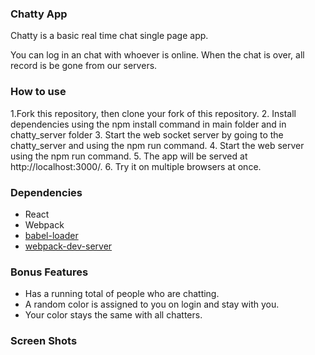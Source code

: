 ### Chatty App

Chatty is a basic real time chat single page app.

You can log in an chat with whoever is online. When the chat is over, all record is be gone from our servers.

### How to use

1.Fork this repository, then clone your fork of this repository.
2. Install dependencies using the npm install command in main folder and in chatty_server folder
3. Start the web socket server by going to the chatty_server and using the npm run command.
4. Start the web server using the npm run command. 
5. The app will be served at http://localhost:3000/.
6. Try it on multiple browsers at once. 


### Dependencies

* React
* Webpack
* [babel-loader](https://github.com/babel/babel-loader)
* [webpack-dev-server](https://github.com/webpack/webpack-dev-server)

### Bonus Features

* Has a running total of people who are chatting.
* A random color is assigned to you on login and stay with you.
* Your color stays the same with all chatters.


### Screen Shots

